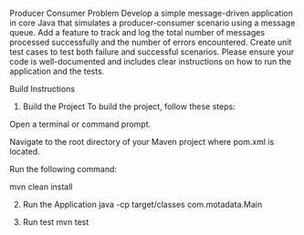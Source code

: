 Producer Consumer Problem
Develop a simple message-driven application in core Java that simulates a producer-consumer scenario using a message queue. Add a feature to track and log the total number of messages processed successfully and the number of errors encountered. Create unit test cases to test both failure and successful scenarios. Please ensure your code is well-documented and includes clear instructions on how to run the application and the tests.

Build Instructions
1. Build the Project
To build the project, follow these steps:

Open a terminal or command prompt.

Navigate to the root directory of your Maven project where pom.xml is located.

Run the following command:

mvn clean install

2. Run the Application
java -cp target/classes com.motadata.Main

3. Run test
mvn test
